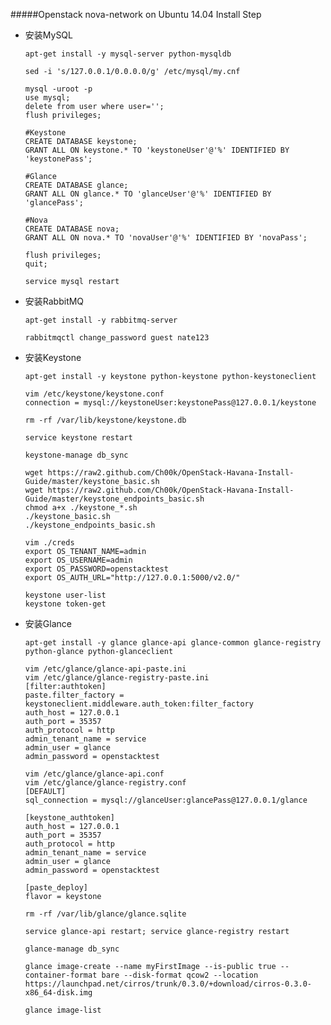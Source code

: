#####Openstack nova-network on Ubuntu 14.04 Install Step

*	安装MySQL

		apt-get install -y mysql-server python-mysqldb
		
		sed -i 's/127.0.0.1/0.0.0.0/g' /etc/mysql/my.cnf
		
		mysql -uroot -p
    	use mysql;
   		delete from user where user='';
    	flush privileges;
    	
    	#Keystone
    	CREATE DATABASE keystone;
    	GRANT ALL ON keystone.* TO 'keystoneUser'@'%' IDENTIFIED BY 'keystonePass';

    	#Glance
    	CREATE DATABASE glance;
    	GRANT ALL ON glance.* TO 'glanceUser'@'%' IDENTIFIED BY 'glancePass';

   	 	#Nova
    	CREATE DATABASE nova;
    	GRANT ALL ON nova.* TO 'novaUser'@'%' IDENTIFIED BY 'novaPass';
    	
    	flush privileges;
    	quit;
    	
    	service mysql restart
    
*	安装RabbitMQ

		apt-get install -y rabbitmq-server
		
		rabbitmqctl change_password guest nate123
		
*	安装Keystone

		apt-get install -y keystone python-keystone python-keystoneclient
		
		vim /etc/keystone/keystone.conf
    	connection = mysql://keystoneUser:keystonePass@127.0.0.1/keystone
    	
    	rm -rf /var/lib/keystone/keystone.db
    	
    	service keystone restart
    	
    	keystone-manage db_sync
    	
    	wget https://raw2.github.com/Ch00k/OpenStack-Havana-Install-Guide/master/keystone_basic.sh
    	wget https://raw2.github.com/Ch00k/OpenStack-Havana-Install-Guide/master/keystone_endpoints_basic.sh
    	chmod a+x ./keystone_*.sh
    	./keystone_basic.sh
    	./keystone_endpoints_basic.sh
    	
    	vim ./creds
    	export OS_TENANT_NAME=admin
    	export OS_USERNAME=admin
    	export OS_PASSWORD=openstacktest
    	export OS_AUTH_URL="http://127.0.0.1:5000/v2.0/"
    	
    	keystone user-list
    	keystone token-get
		
*	安装Glance

		apt-get install -y glance glance-api glance-common glance-registry python-glance python-glanceclient
		
		vim /etc/glance/glance-api-paste.ini
    	vim /etc/glance/glance-registry-paste.ini
    	[filter:authtoken]
    	paste.filter_factory = keystoneclient.middleware.auth_token:filter_factory
    	auth_host = 127.0.0.1
    	auth_port = 35357
   		auth_protocol = http
    	admin_tenant_name = service
    	admin_user = glance
    	admin_password = openstacktest  
    	
    	vim /etc/glance/glance-api.conf
    	vim /etc/glance/glance-registry.conf
    	[DEFAULT]
    	sql_connection = mysql://glanceUser:glancePass@127.0.0.1/glance

    	[keystone_authtoken]
    	auth_host = 127.0.0.1
    	auth_port = 35357
    	auth_protocol = http
    	admin_tenant_name = service
    	admin_user = glance
    	admin_password = openstacktest

    	[paste_deploy]
    	flavor = keystone
    	
    	rm -rf /var/lib/glance/glance.sqlite
    	
    	service glance-api restart; service glance-registry restart
    	
    	glance-manage db_sync
    	
    	glance image-create --name myFirstImage --is-public true --container-format bare --disk-format qcow2 --location https://launchpad.net/cirros/trunk/0.3.0/+download/cirros-0.3.0-x86_64-disk.img
    	
    	glance image-list



		


